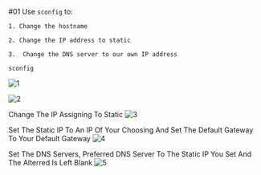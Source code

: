 #01 Use `sconfig` to:

    1. Change the hostname
    
    2. Change the IP address to static
    
    3.  Change the DNS server to our own IP address

```shell
sconfig
```

![1](https://user-images.githubusercontent.com/94680549/227706474-d0920fa2-7d85-42fb-a885-3d8eab0b779f.png)

![2](https://user-images.githubusercontent.com/94680549/227706479-479cd98e-bd82-433b-90ff-8fcb13d3d60d.png)

Change The IP Assigning To Static
![3](https://user-images.githubusercontent.com/94680549/227706486-28c564e9-9446-4aa3-a641-accf1c88b3f0.png)

Set The Static IP To An IP Of Your Choosing And Set The Default Gateway To Your Default Gateway
![4](https://user-images.githubusercontent.com/94680549/227706700-e9505057-73a0-471c-a89e-5ac6445b0064.png)

Set The DNS Servers, Preferred DNS Server To The Static IP You Set And The Alterred Is Left Blank
![5](https://user-images.githubusercontent.com/94680549/227706508-214b5127-a060-4883-81f2-733d838a5150.png)

	
